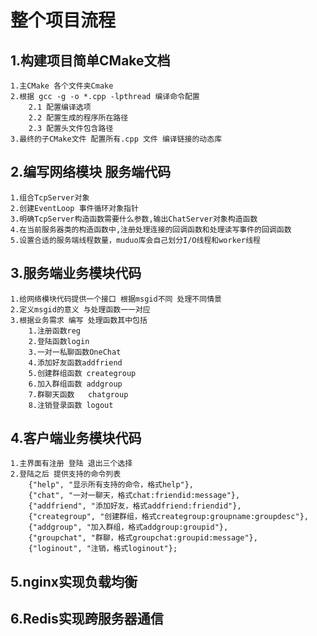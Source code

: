 # 整个项目流程
## 1.构建项目简单CMake文档
    1.主CMake 各个文件夹Cmake 
    2.根据 gcc -g -o *.cpp -lpthread 编译命令配置
        2.1 配置编译选项
        2.2 配置生成的程序所在路径
        2.3 配置头文件包含路径
    3.最终的子CMake文件 配置所有.cpp 文件 编译链接的动态库
## 2.编写网络模块 服务端代码
    1.组合TcpServer对象
    2.创建EventLoop 事件循环对象指针
    3.明确TcpServer构造函数需要什么参数,输出ChatServer对象构造函数
    4.在当前服务器类的构造函数中,注册处理连接的回调函数和处理读写事件的回调函数
    5.设置合适的服务端线程数量，muduo库会自己划分I/O线程和worker线程

## 3.服务端业务模块代码
    1.给网络模块代码提供一个接口 根据msgid不同 处理不同情景
    2.定义msgid的意义 与处理函数一一对应
    3.根据业务需求 编写 处理函数其中包括
        1.注册函数reg
        2.登陆函数login
        3.一对一私聊函数OneChat
        4.添加好友函数addfriend
        5.创建群组函数 creategroup
        6.加入群组函数 addgroup
        7.群聊天函数   chatgroup
        8.注销登录函数 logout
## 4.客户端业务模块代码
    1.主界面有注册 登陆 退出三个选择
    2.登陆之后 提供支持的命令列表
        {"help", "显示所有支持的命令，格式help"},
        {"chat", "一对一聊天，格式chat:friendid:message"},
        {"addfriend", "添加好友，格式addfriend:friendid"},
        {"creategroup", "创建群组，格式creategroup:groupname:groupdesc"},
        {"addgroup", "加入群组，格式addgroup:groupid"},
        {"groupchat", "群聊，格式groupchat:groupid:message"},
        {"loginout", "注销，格式loginout"};
## 5.nginx实现负载均衡
## 6.Redis实现跨服务器通信
